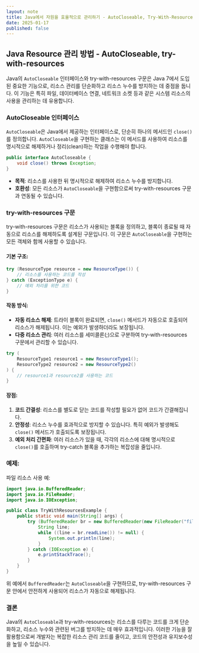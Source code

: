 ```yaml
---
layout: note
title: Java에서 자원을 효율적으로 관리하기 - AutoCloseable, Try-With-Resources
date: 2025-01-17
published: false
---
```




## Java Resource 관리 방법 - AutoCloseable, try-with-resources

Java의 `AutoCloseable` 인터페이스와 try-with-resources 구문은 Java 7에서 도입된 중요한 기능으로, 리소스 관리를 단순화하고 리소스 누수를 방지하는 데 중점을 둡니다. 이 기능은 특히 파일, 데이터베이스 연결, 네트워크 소켓 등과 같은 시스템 리소스의 사용을 관리하는 데 유용합니다.

### AutoCloseable 인터페이스

`AutoCloseable`은 Java에서 제공하는 인터페이스로, 단순히 하나의 메서드인 `close()`를 정의합니다. `AutoCloseable`을 구현하는 클래스는 이 메서드를 사용하여 리소스를 명시적으로 해제하거나 정리(clean)하는 작업을 수행해야 합니다.

```java
public interface AutoCloseable {
    void close() throws Exception;
}
```

- **목적**: 리소스를 사용한 뒤 명시적으로 해제하여 리소스 누수를 방지합니다.
- **호환성**: 모든 리소스가 `AutoCloseable`을 구현함으로써 try-with-resources 구문과 연동될 수 있습니다.

### try-with-resources 구문

try-with-resources 구문은 리소스가 사용되는 블록을 정의하고, 블록이 종료될 때 자동으로 리소스를 해제하도록 설계된 구문입니다. 이 구문은 `AutoCloseable`을 구현하는 모든 객체와 함께 사용할 수 있습니다.

#### 기본 구조:

```java
try (ResourceType resource = new ResourceType()) {
    // 리소스를 사용하는 코드를 작성
} catch (ExceptionType e) {
    // 예외 처리를 위한 코드
}
```

#### 작동 방식:
- **자동 리소스 해제**: 트라이 블록이 완료되면, `close()` 메서드가 자동으로 호출되어 리소스가 해제됩니다. 이는 예외가 발생하더라도 보장됩니다.
- **다중 리소스 관리**: 여러 리소스를 세미콜론(;)으로 구분하여 try-with-resources 구문에서 관리할 수 있습니다.
  
```java
try (
    ResourceType1 resource1 = new ResourceType1();
    ResourceType2 resource2 = new ResourceType2()
) {
    // resource1과 resource2를 사용하는 코드
}
```

#### 장점:
1. **코드 간결성**: 리소스를 별도로 닫는 코드를 작성할 필요가 없어 코드가 간결해집니다.
2. **안정성**: 리소스 누수를 효과적으로 방지할 수 있습니다. 특히 예외가 발생해도 `close()` 메서드가 호출되도록 보장됩니다.
3. **예외 처리 간편화**: 여러 리소스가 있을 때, 각각의 리소스에 대해 명시적으로 `close()`를 호출하며 try-catch 블록을 추가하는 복잡성을 줄입니다.

### 예제:

파일 리소스 사용 예:

```java
import java.io.BufferedReader;
import java.io.FileReader;
import java.io.IOException;

public class TryWithResourcesExample {
    public static void main(String[] args) {
        try (BufferedReader br = new BufferedReader(new FileReader("file.txt"))) {
            String line;
            while ((line = br.readLine()) != null) {
                System.out.println(line);
            }
        } catch (IOException e) {
            e.printStackTrace();
        }
    }
}
```

위 예에서 `BufferedReader`는 `AutoCloseable`을 구현하므로, try-with-resources 구문 안에서 안전하게 사용되어 리소스가 자동으로 해제됩니다.

### 결론

Java의 `AutoCloseable`과 try-with-resources는 리소스를 다루는 코드를 크게 단순화하고, 리소스 누수와 관련된 버그를 방지하는 데 매우 효과적입니다. 이러한 기능을 잘 활용함으로써 개발자는 복잡한 리소스 관리 코드를 줄이고, 코드의 안전성과 유지보수성을 높일 수 있습니다.









